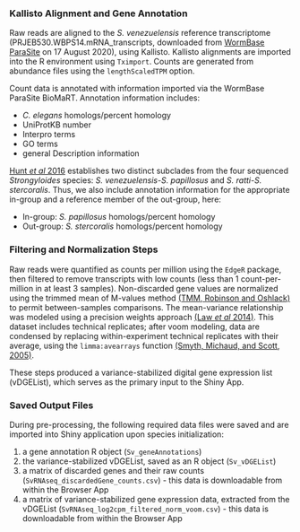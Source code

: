 ### Kallisto Alignment and Gene Annotation

Raw reads are aligned to the *S. venezuelensis* reference transcriptome
(PRJEB530.WBPS14.mRNA\_transcripts, downloaded from [WormBase
ParaSite](https://parasite.wormbase.org/Strongyloides_venezuelensis_PRJEB530/Info/Index)
on 17 August 2020), using Kallisto. Kallisto alignments are imported
into the R environment using `Tximport`. Counts are generated from
abundance files using the `lengthScaledTPM` option.  

Count data is annotated with information imported via the WormBase
ParaSite BioMaRT. Annotation information includes:

-   *C. elegans* homologs/percent homology
-   UniProtKB number
-   Interpro terms
-   GO terms
-   general Description information

[Hunt *et al* 2016](https://www.nature.com/articles/ng.3495) establishes
two distinct subclades from the four sequenced *Strongyloides* species:
*S. venezuelensis-S. papillosus* and *S. ratti-S. stercoralis*. Thus, we
also include annotation information for the appropriate in-group and a
reference member of the out-group, here:

-   In-group: *S. papillosus* homologs/percent homology
-   Out-group: *S. stercoralis* homologs/percent homology

### Filtering and Normalization Steps

Raw reads were quantified as counts per million using the `EdgeR` package,
then filtered to remove transcripts with low counts (less than 1
count-per-million in at least 3 samples). Non-discarded gene
values are normalized using the trimmed mean of M-values method [(TMM,
Robinson and
Oshlack)](https://genomebiology.biomedcentral.com/articles/10.1186/gb-2010-11-3-r25)
to permit between-samples comparisons. The mean-variance relationship
was modeled using a precision weights approach [(Law *et al*
2014)](https://genomebiology.biomedcentral.com/articles/10.1186/gb-2014-15-2-r29).
This dataset includes technical replicates; after voom modeling, data
are condensed by replacing within-experiment technical replicates with
their average, using the `limma:avearrays` function [(Smyth, Michaud,
and Scott, 2005)](http://www.statsci.org/smyth/pubs/normalize.pdf).  

These steps produced a variance-stabilized digital gene expression list (vDGEList), which serves as the primary input to the Shiny App.

### Saved Output Files

During pre-processing, the following required data files were saved and
are imported into Shiny application upon species initialization:

1.  a gene annotation R object (`Sv_geneAnnotations`)
2.  the variance-stabilized vDGEList, saved as an R object
    (`Sv_vDGEList`)
3.  a matrix of discarded genes and their raw counts
    (`SvRNAseq_discardedGene_counts.csv`) - this data is downloadable
    from within the Browser App
4.  a matrix of variance-stabilized gene expression data, extracted from
    the vDGEList (`SvRNAseq_log2cpm_filtered_norm_voom.csv`) - this data
    is downloadable from within the Browser App

